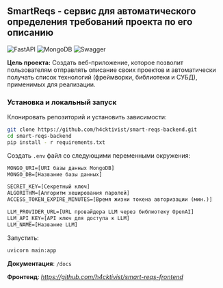 ## SmartReqs - сервис для автоматического определения требований проекта по его описанию

![FastAPI](https://img.shields.io/badge/fastapi-109989?style=for-the-badge&logo=FASTAPI&logoColor=white)
![MongoDB](https://img.shields.io/badge/MongoDB-4EA94B?style=for-the-badge&logo=mongodb&logoColor=white)
![Swagger](https://img.shields.io/badge/Swagger-85EA2D?style=for-the-badge&logo=Swagger&logoColor=white)

**Цель проекта:** Создать веб-приложение, которое позволит пользователям отправлять описание своих проектов и автоматически получать список технологий (фреймворки, библиотеки и СУБД), применимых для реализации.

### Установка и локальный запуск

Клонировать репозиторий и установить зависимости:
```sh
git clone https://github.com/h4cktivist/smart-reqs-backend.git
cd smart-reqs-backend
pip install - r requirements.txt
```

Создать `.env` файл со следующими переменными окружения:
```txt
MONGO_URI=[URI базы данных MongoDB]
MONGO_DB=[Название базы данных]

SECRET_KEY=[Секретный ключ]
ALGORITHM=[Алгоритм хеширования паролей]
ACCESS_TOKEN_EXPIRE_MINUTES=[Время жизни токена авторизации (мин.)]

LLM_PROVIDER_URL=[URL провайдера LLM через библиотеку OpenAI]
LLM_API_KEY=[API ключ для доступа к LLM]
LLM_NAME=[Название LLM]
```

Запустить:
```sh
uvicorn main:app
```

**Документация**: `/docs`

**Фронтенд**: *https://github.com/h4cktivist/smart-reqs-frontend*
